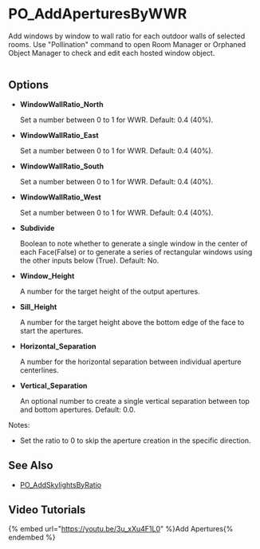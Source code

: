 # PO_AddAperturesByWWR

Add windows by window to wall ratio for each outdoor walls of selected rooms. Use &quot;Pollination&quot; command to open Room Manager or Orphaned Object Manager to check and edit each hosted window object.

<div>
<figure>
  <img src="https://user-images.githubusercontent.com/2915573/209876723-e427d0f9-38e6-40e8-93ca-e732d2c61afb.gif" alt="">
</figure>
</div>

## Options

* **WindowWallRatio_North**

  Set a number between 0 to 1 for WWR. Default: 0.4 (40%).

* **WindowWallRatio_East**

  Set a number between 0 to 1 for WWR. Default: 0.4 (40%).

* **WindowWallRatio_South**

  Set a number between 0 to 1 for WWR. Default: 0.4 (40%).

* **WindowWallRatio_West**

  Set a number between 0 to 1 for WWR. Default: 0.4 (40%).

* **Subdivide**

  Boolean to note whether to generate a single window in the center of each Face(False) or to generate a series of rectangular windows using the other inputs below (True). Default: No.

* **Window_Height**

  A number for the target height of the output apertures.

* **Sill_Height**

  A number for the target height above the bottom edge of the face to start the apertures.

* **Horizontal_Separation**

  A number for the horizontal separation between individual aperture centerlines.

* **Vertical_Separation**

  An optional number to create a single vertical separation between top and bottom apertures. Default: 0.0.

Notes:

* Set the ratio to 0 to skip the aperture creation in the specific direction.

## See Also

* [PO_AddSkylightsByRatio](./po_addskylightsbyratio.md)

## Video Tutorials

{% embed url="https://youtu.be/3u_xXu4F1L0" %}Add Apertures{% endembed %}

